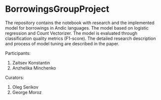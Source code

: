 # BorrowingsGroupProject
The repository contains the notebook with research and the implemented model for borrowings in Andic languages. The model based on logistic regression and Count Vectorizer. The model is evaluated through classification quality metrics (F1-score). The detailed research description and process of model tuning are described in the paper.

Participants:
1. Zaitsev Konstantin
2. Anzhelika Minchenko

Curators:
1. Oleg Serikov
2. George Moroz
